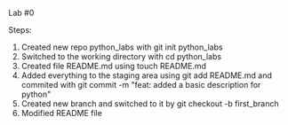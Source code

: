 Lab #0

Steps:

1. Created new repo python_labs with git init python_labs
2. Switched to the working directory with cd python_labs
3. Created file  README.md using touch README.md 
4. Added everything to the staging area using git add README.md and commited  with git commit -m "feat: added a basic description for python"
5. Created new branch  and switched to it by git checkout -b first_branch
6. Modified README file